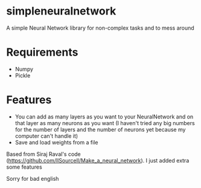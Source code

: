# simpleneuralnetwork
A simple Neural Network library for non-complex tasks and to mess around
# Requirements
- Numpy
- Pickle
# Features
- You can add as many layers as you want to your NeuralNetwork and on that layer as many neurons as you want
  (I haven't tried any big numbers for the number of layers and the number of neurons yet because my computer can't handle it)
- Save and load weights from a file

Based from Siraj Raval's code (https://github.com/llSourcell/Make_a_neural_network).
I just added extra some features

Sorry for bad english
